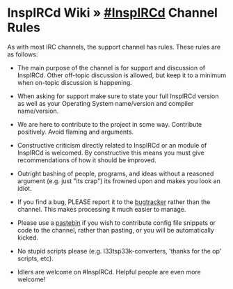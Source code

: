 # InspIRCd Wiki &raquo; [#InspIRCd](irc://irc.chatspike.net/inspircd) Channel Rules

As with most IRC channels, the support channel has rules. These rules are as follows:

* The main purpose of the channel is for support and discussion of InspIRCd. Other off-topic
discussion is allowed, but keep it to a minimum when on-topic discussion is happening.

* When asking for support make sure to state your full InspIRCd version as well as your Operating
System name/version and compiler name/version.

* We are here to contribute to the project in some way. Contribute positively. Avoid flaming and
arguments.

* Constructive criticism directly related to InspIRCd or an module of InspIRCd is welcomed. By
constructive this means you must give recommendations of how it should be improved.

* Outright bashing of people, programs, and ideas without a reasoned argument (e.g. just "its crap")
its frowned upon and makes you look an idiot.

* If you find a bug, PLEASE report it to the [bugtracker](https://github.com/inspircd/inspircd/issues)
rather than the channel. This makes processing it much easier to manage.

* Please use a [pastebin](http://nopaste.snit.ch) if you wish to contribute config file snippets or
code to the channel, rather than pasting, or you will be automatically kicked.

* No stupid scripts please (e.g. l33tsp33k-converters, 'thanks for the op' scripts, etc).

* Idlers are welcome on #InspIRCd. Helpful people are even more welcome!
